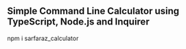 <h2>Simple Command Line Calculator using TypeScript, Node.js and Inquirer</h2>

npm i sarfaraz_calculator
